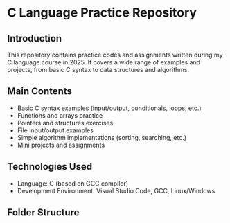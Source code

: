 # C Language Practice Repository

## Introduction
This repository contains practice codes and assignments written during my C language course in 2025. It covers a wide range of examples and projects, from basic C syntax to data structures and algorithms.

## Main Contents
- Basic C syntax examples (input/output, conditionals, loops, etc.)
- Functions and arrays practice
- Pointers and structures exercises
- File input/output examples
- Simple algorithm implementations (sorting, searching, etc.)
- Mini projects and assignments

## Technologies Used
- Language: C (based on GCC compiler)
- Development Environment: Visual Studio Code, GCC, Linux/Windows

## Folder Structure
